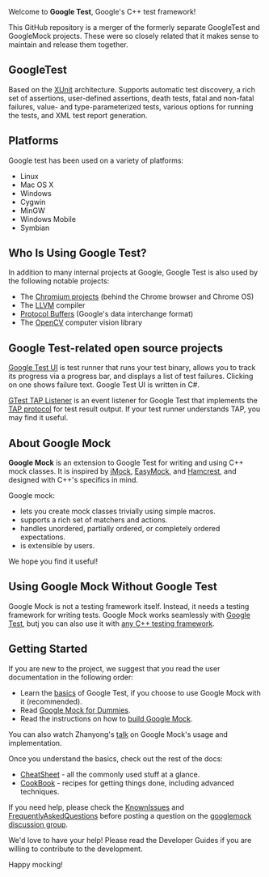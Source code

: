 
Welcome to **Google Test**, Google's C++ test framework!

This GitHub repository is a merger of the formerly separate GoogleTest and GoogleMock projects.
These were so closely related that it makes sense to maintain and release them together.

## GoogleTest ##

Based on the [XUnit](https://en.wikipedia.org/wiki/XUnit) architecture.
Supports automatic test discovery, a rich set of assertions, user-defined
assertions, death tests, fatal and non-fatal failures, value- and
type-parameterized tests, various options for running the tests, and XML test
report generation.

## Platforms ##

Google test has been used on a variety of platforms:

  * Linux
  * Mac OS X
  * Windows
  * Cygwin
  * MinGW
  * Windows Mobile
  * Symbian

## Who Is Using Google Test? ##

In addition to many internal projects at Google, Google Test is also used by
the following notable projects:

  * The [Chromium projects](http://www.chromium.org/) (behind the Chrome browser and Chrome OS)
  * The [LLVM](http://llvm.org/) compiler
  * [Protocol Buffers](http://code.google.com/p/protobuf/) (Google's data interchange format)
  * The [OpenCV](http://opencv.org/) computer vision library

## Google Test-related open source projects ##

[Google Test UI](https://github.com/ospector/gtest-gbar) is test runner that runs
your test binary, allows you to track its progress via a progress bar, and
displays a list of test failures. Clicking on one shows failure text. Google
Test UI is written in C#.

[GTest TAP Listener](https://github.com/kinow/gtest-tap-listener) is an event
listener for Google Test that implements the
[TAP protocol](http://en.wikipedia.org/wiki/Test_Anything_Protocol) for test
result output. If your test runner understands TAP, you may find it useful.

## About Google Mock ##

**Google Mock** is an extension to Google Test for writing and using C++ mock classes.
It is inspired by [jMock](http://www.jmock.org/), [EasyMock](http://www.easymock.org/),
and [Hamcrest](http://code.google.com/p/hamcrest/), and designed with C++'s specifics in mind.

Google mock:

  * lets you create mock classes trivially using simple macros.
  * supports a rich set of matchers and actions.
  * handles unordered, partially ordered, or completely ordered expectations.
  * is extensible by users.

We hope you find it useful!

## Using Google Mock Without Google Test ##
Google Mock is not a testing framework itself.  Instead, it needs a
testing framework for writing tests.  Google Mock works seamlessly
with [Google Test](http://code.google.com/p/googletest/), butj
you can also use it with [any C++ testing framework](googlemock/docs/ForDummies.md#using-google-mock-with-any-testing-framework).

## Getting Started ##

If you are new to the project, we suggest that you read the user
documentation in the following order:

  * Learn the [basics](http://code.google.com/p/googletest/wiki/Primer) of Google Test, if you choose to use Google Mock with it (recommended).
  * Read [Google Mock for Dummies](googlemock/docs/ForDummies.md).
  * Read the instructions on how to [build Google Mock](http://code.google.com/p/googlemock/source/browse/trunk/README).

You can also watch Zhanyong's [talk](http://www.youtube.com/watch?v=sYpCyLI47rM) on Google Mock's usage and implementation.

Once you understand the basics, check out the rest of the docs:

  * [CheatSheet](googlemock/docs/CheatSheet.md) - all the commonly used stuff at a glance.
  * [CookBook](googlemock/docs/CookBook.md) - recipes for getting things done, including advanced techniques.

If you need help, please check the [KnownIssues](googlemock/docs/KnownIssues.md) and
[FrequentlyAskedQuestions](googlemock/docs/frequentlyaskedquestions.md) before
posting a question on the [googlemock discussion group](http://groups.google.com/group/googlemock).

We'd love to have your help! Please read the Developer Guides if you are willing to contribute to the development.

Happy mocking!
